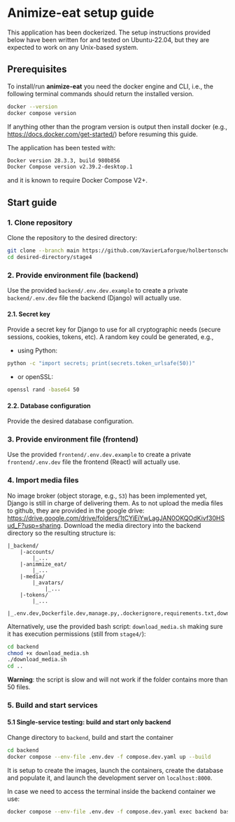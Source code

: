 # Animize-eat setup guide
This application has been dockerized.
The setup instructions provided below have been written for and tested on Ubuntu-22.04, but they are expected to work on any Unix-based system.

## Prerequisites
To install/run **animize-eat** you need the docker engine and CLI, i.e., the following terminal commands should return the installed version.
```bash
docker --version
docker compose version
```
If anything other than the program version is output then install docker (e.g., https://docs.docker.com/get-started/) before resuming this guide.

The application has been tested with: 
```bash
Docker version 28.3.3, build 980b856
Docker Compose version v2.39.2-desktop.1
```
and it is known to require Docker Compose V2+.

## Start guide
### 1. Clone repository
Clone the repository to the desired directory:
```bash
git clone --branch main https://github.com/XavierLaforgue/holbertonschool-portfolio.git ./desired-directory
cd desired-directory/stage4
```

### 2. Provide environment file (backend)
Use the provided `backend/.env.dev.example` to create a private `backend/.env.dev` file the backend (Django) will actually use.
#### 2.1. Secret key
Provide a secret key for Django to use for all cryptographic needs (secure sessions, cookies, tokens, etc).
A random key could be generated, e.g., 
- using Python: 
```bash
python -c "import secrets; print(secrets.token_urlsafe(50))"
```
- or openSSL:
```bash
openssl rand -base64 50
```
#### 2.2. Database configuration
Provide the desired database configuration.
### 3. Provide environment file (frontend)
Use the provided `frontend/.env.dev.example` to create a private `frontend/.env.dev` file the frontend (React) will actually use.
### 4. Import media files
No image broker (object storage, e.g., `S3`) has been implemented yet, Django is still in charge of delivering them.
As to not upload the media files to github, they are provided in the google drive: https://drive.google.com/drive/folders/1tCYiEiYwLagJAN0OKQOdKivf30HSud_F?usp=sharing.
Download the media directory into the backend directory so the resulting structure is:
```
|_backend/
	|-accounts/
		|_...
	|-animmize_eat/
		|_...
	|-media/
		|_avatars/
			|_...
	|-tokens/
		|_...
	|_.env.dev,Dockerfile.dev,manage.py,.dockerignore,requirements.txt,download_media.sh,...
```
Alternatively, use the provided bash script: `download_media.sh` making sure it has execution permissions (still from `stage4/`):
```bash
cd backend
chmod +x download_media.sh
./download_media.sh
cd ..
```
**Warning**: the script is slow and will not work if the folder contains more than 50 files.
### 5. Build and start services
#### 5.1 Single-service testing: build and start only backend
Change directory to `backend`, build and start the container
```bash
cd backend
docker compose --env-file .env.dev -f compose.dev.yaml up --build
```
It is setup to create the images, launch the containers, create the database and populate it, and launch the development server on `localhost:8000`.

In case we need to access the terminal inside the backend container we use:
```bash
docker compose --env-file .env.dev -f compose.dev.yaml exec backend bash
```
